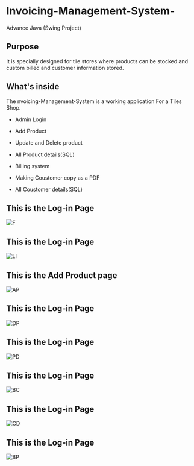 # Invoicing-Management-System-
Advance Java (Swing Project) 




## Purpose

It is specially designed for tile stores where products can be stocked and custom billed and customer information stored.

## What's inside

The nvoicing-Management-System is a working application For a Tiles Shop.
 * Admin Login
 * Add Product 
 * Update and Delete product
 * All Product details(SQL)
 * Billing system 

 * Making Coustomer copy as a PDF 
 * All Coustomer details(SQL)
## This is the Log-in Page
![F](https://user-images.githubusercontent.com/106478932/223628824-7ba83565-db7d-41cf-80aa-3752d7bbe727.png)
## This is the Log-in Page
![LI](https://user-images.githubusercontent.com/106478932/223191602-b7b837a3-00ee-45f6-a53a-326670620ece.png)
## This is the Add Product page
![AP](https://user-images.githubusercontent.com/106478932/223628715-cba00707-0a82-4d77-a95c-49b123ae151b.png)
## This is the Log-in Page
![DP](https://user-images.githubusercontent.com/106478932/223629251-6d363e9f-23b6-46f2-9a2c-7adbb2413517.png)
## This is the Log-in Page
![PD](https://user-images.githubusercontent.com/106478932/223629132-e1ed0320-b14e-4ae5-b643-5da84ed7f6ae.png)
## This is the Log-in Page
![BC](https://user-images.githubusercontent.com/106478932/223628838-94b20279-ddfb-4e01-b9b1-adeec82daa73.png)
## This is the Log-in Page
![CD](https://user-images.githubusercontent.com/106478932/223628857-7748ef4a-149d-4d8d-abf4-c718eebc21b4.png)
## This is the Log-in Page
![BP](https://user-images.githubusercontent.com/106478932/223628843-204aae88-0420-4984-a0ab-2c38c7377573.png)



